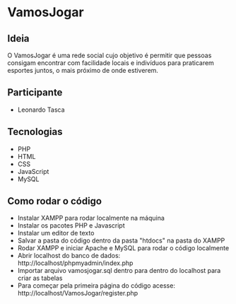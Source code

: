 # VamosJogar

## Ideia
O VamosJogar é uma rede social cujo objetivo é permitir que pessoas consigam encontrar com facilidade locais e indivíduos para praticarem esportes juntos, o mais próximo de onde estiverem.

## Participante
- Leonardo Tasca

## Tecnologias
- PHP
- HTML
- CSS
- JavaScript
- MySQL

## Como rodar o código
- Instalar XAMPP para rodar localmente na máquina
- Instalar os pacotes PHP e Javascript
- Instalar um editor de texto
- Salvar a pasta do código dentro da pasta "htdocs" na pasta do XAMPP
- Rodar XAMPP e iniciar Apache e MySQL para rodar o código localmente
- Abrir localhost do banco de dados: http://localhost/phpmyadmin/index.php
- Importar arquivo vamosjogar.sql dentro para dentro do localhost para criar as tabelas
- Para começar pela primeira página do código acesse: http://localhost/VamosJogar/register.php
